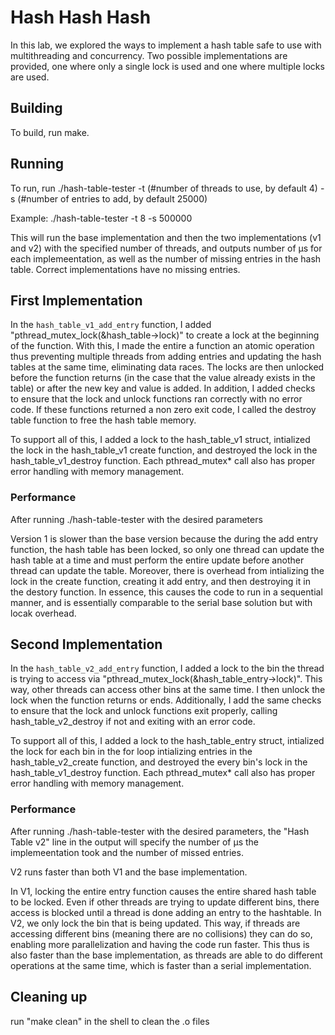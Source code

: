 # Hash Hash Hash
In this lab, we explored the ways to implement a hash table safe to use with multithreading and concurrency. Two possible implementations are provided, one where only a single lock is used and one where multiple locks are used.  

## Building
To build, run make. 

## Running
To run, run 
./hash-table-tester -t (#number of threads to use, by default 4) -s (#number of entries to add, by default 25000)

Example:
./hash-table-tester -t 8 -s 500000

This will run the base implementation and then the two implementations (v1 and v2) with the specified number of threads, and outputs number of μs for each implemeentation, as well as the number of missing entries in the hash table. Correct implementations have no missing entries.

## First Implementation
In the `hash_table_v1_add_entry` function, I added "pthread_mutex_lock(&hash_table->lock)" to create a lock at the beginning of the function. With this, I made the entire a function an atomic operation thus preventing multiple threads from adding entries and updating the hash tables at the same time, eliminating data races. The locks are then unlocked before the function returns (in the case that the value already exists in the table) or after the new key and value is added. In addition, I added checks to ensure that the lock and unlock functions ran correctly with no error code. If these functions returned a non zero exit code, I called the destroy table function to free the hash table memory.


To support all of this, I added a lock to the hash_table_v1 struct, intialized the lock in the hash_table_v1 create function, and destroyed the lock in the hash_table_v1_destroy function. Each pthread_mutex* call also has proper error handling with memory management.


### Performance
After running ./hash-table-tester with the desired parameters 

Version 1 is slower than the base version because the during the add entry function, the hash table has been locked, so only one thread can update the hash table at a time and must perform the entire update before another thread can update the table. Moreover, there is  overhead from intializing the lock in the create function, creating it add entry, and then destroying it in the destory function. In essence, this causes the code to run in a sequential manner, and is essentially comparable to the serial base solution but with locak overhead. 

## Second Implementation
In the `hash_table_v2_add_entry` function, I added a lock to the bin the thread is trying to access via "pthread_mutex_lock(&hash_table_entry->lock)". This way, other threads can access other bins at the same time. I then unlock the lock when the function returns or ends. Additionally, I add the same checks to ensure that the lock and unlock functions exit properly, calling hash_table_v2_destroy if not and exiting with an error code. 

To support all of this, I added a lock to the hash_table_entry struct, intialized the lock for each bin in the for loop intializing entries in the hash_table_v2_create function, and destroyed the every bin's lock in the hash_table_v1_destroy function. Each pthread_mutex* call also has proper error handling with memory management.



### Performance
After running ./hash-table-tester with the desired parameters, the "Hash Table v2" line in the output will specify the number of μs the implemeentation took and the number of missed entries.

V2 runs faster than both V1 and the base implementation.

In V1, locking the entire entry function causes the entire shared hash table to be locked. Even if other threads are trying to update different bins, there access is blocked until a thread is done adding an entry to the hashtable.
In V2, we only lock the bin that is being updated. This way, if threads are accessing different bins (meaning there are no collisions) they can do so, enabling more parallelization and having the code run faster. This thus is also faster than the base implementation, as threads are able to do different operations at the same time, which is faster than a serial implementation. 





## Cleaning up
run "make clean" in the shell to clean the .o files